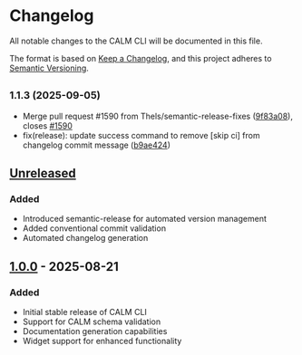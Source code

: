 # Changelog

All notable changes to the CALM CLI will be documented in this file.

The format is based on [Keep a Changelog](https://keepachangelog.com/en/1.0.0/),
and this project adheres to [Semantic Versioning](https://semver.org/spec/v2.0.0.html).

## <small>1.1.3 (2025-09-05)</small>

* Merge pull request #1590 from Thels/semantic-release-fixes ([9f83a08](https://github.com/finos/architecture-as-code/commit/9f83a08)), closes [#1590](https://github.com/finos/architecture-as-code/issues/1590)
* fix(release): update success command to remove [skip ci] from changelog commit message ([b9ae424](https://github.com/finos/architecture-as-code/commit/b9ae424))

## [Unreleased]

### Added
- Introduced semantic-release for automated version management
- Added conventional commit validation
- Automated changelog generation

## [1.0.0] - 2025-08-21

### Added
- Initial stable release of CALM CLI
- Support for CALM schema validation
- Documentation generation capabilities
- Widget support for enhanced functionality

[Unreleased]: https://github.com/finos/architecture-as-code/compare/v1.0.0...HEAD
[1.0.0]: https://github.com/finos/architecture-as-code/releases/tag/v1.0.0
